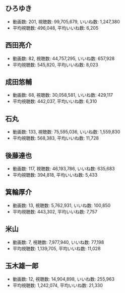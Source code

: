 ## ひろゆき

-   動画数: 201, 視聴数: 99,705,679, いいね数: 1,247,380
-   平均視聴数: 496,048, 平均いいね数: 6,205

## 西田亮介

-   動画数: 82, 視聴数: 44,757,295, いいね数: 657,928
-   平均視聴数: 545,820, 平均いいね数: 8,023

## 成田悠輔

-   動画数: 68, 視聴数: 30,058,581, いいね数: 429,117
-   平均視聴数: 442,037, 平均いいね数: 6,310

## 石丸

-   動画数: 133, 視聴数: 75,595,036, いいね数: 1,559,830
-   平均視聴数: 568,383, 平均いいね数: 11,728

## 後藤達也

-   動画数: 117, 視聴数: 46,193,786, いいね数: 635,683
-   平均視聴数: 394,818, 平均いいね数: 5,433

## 箕輪厚介

-   動画数: 13, 視聴数: 5,762,931, いいね数: 100,850
-   平均視聴数: 443,302, 平均いいね数: 7,757

## 米山

-   動画数: 7, 視聴数: 7,977,940, いいね数: 77,198
-   平均視聴数: 1,139,705, 平均いいね数: 11,028

## 玉木雄一郎

-   動画数: 12, 視聴数: 14,904,898, いいね数: 255,963
-   平均視聴数: 1,242,074, 平均いいね数: 21,330
